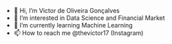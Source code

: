 - 👋 Hi, I’m Victor de Oliveira Gonçalves
- 👀 I’m interested in Data Science and Financial Market
- 🌱 I’m currently learning Machine Learning
- 📫 How to reach me @thevictor17 (Instagram)

<!---
victorog17/victorog17 is a ✨ special ✨ repository because its `README.md` (this file) appears on your GitHub profile.
You can click the Preview link to take a look at your changes.
--->
